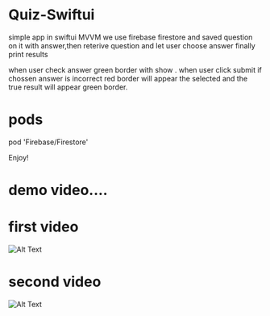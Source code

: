 # Quiz-Swiftui


simple app in swiftui 
MVVM
we use firebase firestore and saved question on it with answer,then reterive question and let user choose answer finally print results

when user check answer green border with show . when user click submit if chossen answer is incorrect red border will appear the selected and the true result will appear 
green border.

# pods

pod 'Firebase/Firestore'





Enjoy!

#  demo video....

# first video



![Alt Text](https://j.gifs.com/4QMMxk.gif)


# second video



![Alt Text](https://j.gifs.com/jZppRB.gif)
